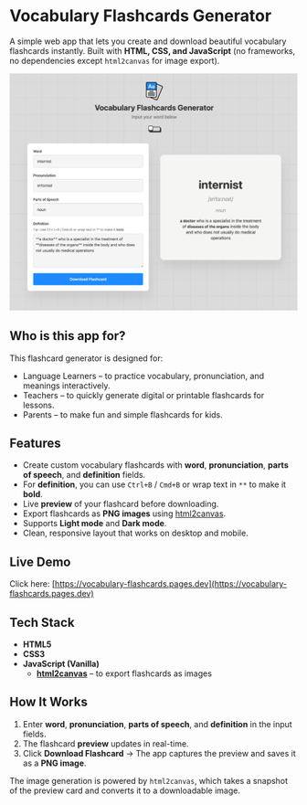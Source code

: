 # Vocabulary Flashcards Generator

A simple web app that lets you create and download beautiful vocabulary flashcards instantly. Built with **HTML, CSS, and JavaScript** (no frameworks, no dependencies except `html2canvas` for image export).

![Screenshot of Vocabulary Flashcards Generator](</assets/images/vfg-screenshot.jpg>)

## Who is this app for?

This flashcard generator is designed for:

- Language Learners – to practice vocabulary, pronunciation, and meanings interactively.
- Teachers – to quickly generate digital or printable flashcards for lessons.
- Parents – to make fun and simple flashcards for kids.

## Features

- Create custom vocabulary flashcards with **word**, **pronunciation**, **parts of speech**, and **definition** fields.
- For **definition**, you can use `Ctrl+B` / `Cmd+B` or wrap text in `**` to make it **bold**.
- Live **preview** of your flashcard before downloading.
- Export flashcards as **PNG images** using [html2canvas](https://html2canvas.hertzen.com/).
- Supports **Light mode** and **Dark mode**.
- Clean, responsive layout that works on desktop and mobile.

## Live Demo

Click here: [https://vocabulary-flashcards.pages.dev](https://vocabulary-flashcards.pages.dev)

## Tech Stack

- **HTML5**
- **CSS3**
- **JavaScript (Vanilla)**
	- **[html2canvas](https://html2canvas.hertzen.com/)** – to export flashcards as images

## How It Works

1. Enter **word**, **pronunciation**, **parts of speech**, and **definition** in the input fields.
2. The flashcard **preview** updates in real-time.
3. Click **Download Flashcard** → The app captures the preview and saves it as a **PNG image**.

The image generation is powered by `html2canvas`, which takes a snapshot of the preview card and converts it to a downloadable image.